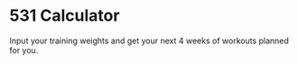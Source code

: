 # 531 Calculator

Input your training weights and get your next 4 weeks of workouts planned for you.